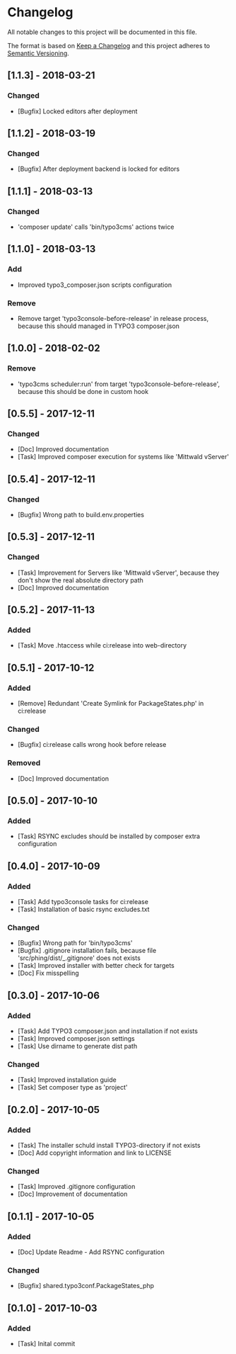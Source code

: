 # Changelog
All notable changes to this project will be documented in this file.

The format is based on [Keep a Changelog](http://keepachangelog.com/en/1.0.0/)
and this project adheres to [Semantic Versioning](http://semver.org/spec/v2.0.0.html).

## [1.1.3] - 2018-03-21
### Changed
- [Bugfix] Locked editors after deployment

## [1.1.2] - 2018-03-19
### Changed
- [Bugfix] After deployment backend is locked for editors

## [1.1.1] - 2018-03-13
### Changed
- 'composer update' calls 'bin/typo3cms' actions twice

## [1.1.0] - 2018-03-13
### Add
- Improved typo3_composer.json scripts configuration

### Remove
- Remove target 'typo3console-before-release' in release process, because this should managed in TYPO3 composer.json

## [1.0.0] - 2018-02-02
### Remove
- 'typo3cms scheduler:run' from target 'typo3console-before-release', because this should be done in custom hook

## [0.5.5] - 2017-12-11
### Changed
- [Doc] Improved documentation
- [Task] Improved composer execution for systems like 'Mittwald vServer'

## [0.5.4] - 2017-12-11
### Changed
- [Bugfix] Wrong path to build.env.properties

## [0.5.3] - 2017-12-11
### Changed
- [Task] Improvement for Servers like 'Mittwald vServer', because they don't show the real absolute directory path
- [Doc] Improved documentation

## [0.5.2] - 2017-11-13
### Added
- [Task] Move .htaccess while ci:release into web-directory

## [0.5.1] - 2017-10-12
### Added
- [Remove] Redundant 'Create Symlink for PackageStates.php' in ci:release

### Changed
- [Bugfix] ci:release calls wrong hook before release

### Removed
- [Doc] Improved documentation

## [0.5.0] - 2017-10-10
### Added
- [Task] RSYNC excludes should be installed by composer extra configuration

## [0.4.0] - 2017-10-09
### Added
- [Task] Add typo3console tasks for ci:release
- [Task] Installation of basic rsync excludes.txt

### Changed
- [Bugfix] Wrong path for 'bin/typo3cms'
- [Bugfix] .gitignore installation fails, because file 'src/phing/dist/_.gitignore' does not exists
- [Task] Improved installer with better check for targets
- [Doc] Fix misspelling

## [0.3.0] - 2017-10-06
### Added
- [Task] Add TYPO3 composer.json and installation if not exists
- [Task] Improved composer.json settings
- [Task] Use dirname to generate dist path

### Changed
- [Task] Improved installation guide
- [Task] Set composer type as 'project'

## [0.2.0] - 2017-10-05
### Added
- [Task] The installer schuld install TYPO3-directory if not exists
- [Doc] Add copyright information and link to LICENSE

### Changed
- [Task] Improved .gitignore configuration
- [Doc] Improvement of documentation

## [0.1.1] - 2017-10-05
### Added
- [Doc] Update Readme - Add RSYNC configuration

### Changed
- [Bugfix] shared.typo3conf.PackageStates_php

## [0.1.0] - 2017-10-03
### Added
- [Task] Inital commit
